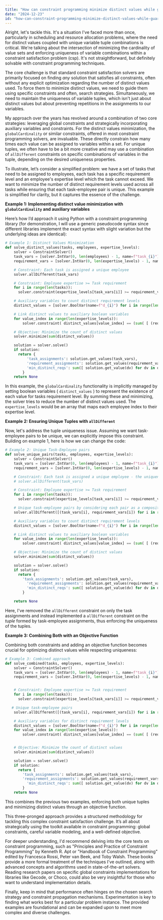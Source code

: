 ```yaml
---
title: "How can constraint programming minimize distinct values while guaranteeing unique tuples of variables?"
date: "2024-12-23"
id: "how-can-constraint-programming-minimize-distinct-values-while-guaranteeing-unique-tuples-of-variables"
---
```


Alright, let's tackle this. It's a situation I've faced more than once, particularly in scheduling and resource allocation problems, where the need for distinct values coupled with unique variable tuple combinations is critical. We're talking about the intersection of minimizing the cardinality of value sets and enforcing uniqueness of variable combinations within a constraint satisfaction problem (csp). It's not straightforward, but definitely solvable with constraint programming techniques.

The core challenge is that standard constraint satisfaction solvers are primarily focused on finding *any* solution that satisfies all constraints, often without any explicit optimization regarding the number of distinct values used. To force them to minimize distinct values, we need to guide them using specific constraints and often, search strategies. Simultaneously, we need to maintain the uniqueness of variable tuples, which isn't just about distinct values but about preventing repetitions in the assignments to our variables.

My approach over the years has revolved around a combination of two core strategies: leveraging global constraints and strategically incorporating auxiliary variables and constraints. For the distinct values minimization, the `globalCardinality` or similar constraints, offered in most constraint programming solvers, are invaluable. These directly constrain how many times each value can be assigned to variables within a set. For unique tuples, we often have to be a bit more creative and may use a combination of `allDifferent` constraints on specific combinations of variables in the tuple, depending on the desired uniqueness properties.

To illustrate, let’s consider a simplified problem: we have a set of tasks that need to be assigned to employees, each task has a specific requirement level and an employee's expertise level which the task cannot exceed. We want to minimize the number of distinct requirement levels used across all tasks while ensuring that each task-employee pair is unique. This example is simplified for clarity, but it captures the essence of the challenge.

**Example 1: Implementing distinct value minimization with `globalCardinality` and auxiliary variables**

Here’s how I’d approach it using Python with a constraint programming library (for demonstration, I will use a generic pseudocode syntax since different libraries implement the exact syntax with slight variation but the underlying ideas are identical):

```python
# Example 1: Distinct Values Minimization
def solve_distinct_values(tasks, employees, expertise_levels):
    solver = ConstraintSolver()
    task_vars = [solver.IntVar(0, len(employees) - 1, name=f"task_{i}") for i in range(len(tasks))]
    requirement_vars = [solver.IntVar(0, len(expertise_levels) - 1, name=f"req_{i}") for i in range(len(tasks))]

    # Constraint: Each task is assigned a unique employee
    solver.allDifferent(task_vars)

    # Constraint: Employee expertise >= Task requirement
    for i in range(len(tasks)):
      solver.constraint(expertise_levels[task_vars[i]] >= requirement_vars[i])

    # Auxiliary variables to count distinct requirement levels
    distinct_values = [solver.BoolVar(name=f"d_{i}") for i in range(len(expertise_levels))]

    # Link distinct values to auxiliary boolean variables
    for value_index in range(len(expertise_levels)):
        solver.constraint( distinct_values[value_index] == (sum( [ (requirement_vars[i] == value_index) for i in range(len(tasks)) ] ) > 0) )

    # Objective: Minimize the count of distinct values
    solver.minimize(sum(distinct_values))

    solution = solver.solve()
    if solution:
      return {
          'task_assignments': solution.get_values(task_vars),
          'requirement_assignments': solution.get_values(requirement_vars),
          'min_distinct_reqs': sum([ solution.get_value(dv) for dv in distinct_values ])
        }
    return None
```

In this example, the `globalCardinality` functionality is implicitly managed by setting boolean variables ( `distinct_values` ) to represent the existence of each value for tasks requirement level. By summing these and minimizing, the solver tries to reduce the number of distinct values used. The `expertise_levels` would be an array that maps each employee index to their expertise level.

**Example 2: Ensuring Unique Tuples with `allDifferent`**

Now, let's address the tuple uniqueness issue. Assuming we want task-employee pairs to be unique, we can explicitly impose this constraint. Building on example 1, here is how we can change the code:

```python
# Example 2: Unique Task-Employee pairs
def solve_unique_pairs(tasks, employees, expertise_levels):
    solver = ConstraintSolver()
    task_vars = [solver.IntVar(0, len(employees) - 1, name=f"task_{i}") for i in range(len(tasks))]
    requirement_vars = [solver.IntVar(0, len(expertise_levels) - 1, name=f"req_{i}") for i in range(len(tasks))]

    # Constraint: Each task is assigned a unique employee - the uniqueness aspect of example 1 is eliminated for this example
    # solver.allDifferent(task_vars)

    # Constraint: Employee expertise >= Task requirement
    for i in range(len(tasks)):
      solver.constraint(expertise_levels[task_vars[i]] >= requirement_vars[i])

    # Unique task-employee pairs by considering each pair as a composite tuple and enforcing allDifferent
    solver.allDifferent([(task_vars[i], requirement_vars[i]) for i in range(len(tasks))])

    # Auxiliary variables to count distinct requirement levels
    distinct_values = [solver.BoolVar(name=f"d_{i}") for i in range(len(expertise_levels))]

    # Link distinct values to auxiliary boolean variables
    for value_index in range(len(expertise_levels)):
        solver.constraint( distinct_values[value_index] == (sum( [ (requirement_vars[i] == value_index) for i in range(len(tasks)) ] ) > 0) )

    # Objective: Minimize the count of distinct values
    solver.minimize(sum(distinct_values))

    solution = solver.solve()
    if solution:
      return {
        'task_assignments': solution.get_values(task_vars),
          'requirement_assignments': solution.get_values(requirement_vars),
          'min_distinct_reqs': sum([ solution.get_value(dv) for dv in distinct_values ])
        }

    return None
```

Here, I've removed the `allDifferent` constraint on only the task assignments and instead implemented a `allDifferent` constraint on the *tuple* formed by task-employee assignments, thus enforcing the uniqueness of the tuples.

**Example 3: Combining Both with an Objective Function**

Combining both constraints and adding an objective function becomes crucial for optimizing distinct values while respecting uniqueness:

```python
# Example 3: Combined approach
def solve_combined(tasks, employees, expertise_levels):
    solver = ConstraintSolver()
    task_vars = [solver.IntVar(0, len(employees) - 1, name=f"task_{i}") for i in range(len(tasks))]
    requirement_vars = [solver.IntVar(0, len(expertise_levels) - 1, name=f"req_{i}") for i in range(len(tasks))]


    # Constraint: Employee expertise >= Task requirement
    for i in range(len(tasks)):
      solver.constraint(expertise_levels[task_vars[i]] >= requirement_vars[i])

   # Unique task-employee pairs
    solver.allDifferent([(task_vars[i], requirement_vars[i]) for i in range(len(tasks))])

    # Auxiliary variables for distinct requirement levels
    distinct_values = [solver.BoolVar(name=f"d_{i}") for i in range(len(expertise_levels))]
    for value_index in range(len(expertise_levels)):
        solver.constraint( distinct_values[value_index] == (sum( [ (requirement_vars[i] == value_index) for i in range(len(tasks)) ] ) > 0) )


    # Objective: Minimize the count of distinct values
    solver.minimize(sum(distinct_values))

    solution = solver.solve()
    if solution:
      return {
        'task_assignments': solution.get_values(task_vars),
        'requirement_assignments': solution.get_values(requirement_vars),
          'min_distinct_reqs': sum([ solution.get_value(dv) for dv in distinct_values ])
        }
    return None
```

This combines the previous two examples, enforcing both unique tuples and minimizing distinct values through an objective function.

This three-pronged approach provides a structured methodology for tackling this complex constraint satisfaction challenge. It’s all about strategically using the toolkit available in constraint programming: global constraints, careful variable modeling, and a well-defined objective.

For deeper understanding, I'd recommend delving into the core texts on constraint programming, such as "Principles and Practice of Constraint Programming" by Kenneth R. Apt or "Handbook of Constraint Programming" edited by Francesca Rossi, Peter van Beek, and Toby Walsh. These books provide a more formal treatment of the techniques I've outlined, along with advanced concepts and algorithms used in state-of-the-art solvers. Reading research papers on specific global constraints implementations for libraries like Gecode, or Choco, could also be very insightful for those who want to understand implementation details.

Finally, keep in mind that performance often hinges on the chosen search strategy and constraint propagation mechanisms. Experimentation is key to finding what works best for a particular problem instance. The provided examples are foundational and can be expanded upon to meet more complex and diverse challenges.
